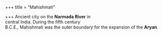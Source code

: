 +++
title = "Mahishmati"

+++
Ancient city on the **Narmada River** in  
central India. During the fifth century  
B.C.E., Mahishmati was the outer boundary for the expansion of the **Aryan**.